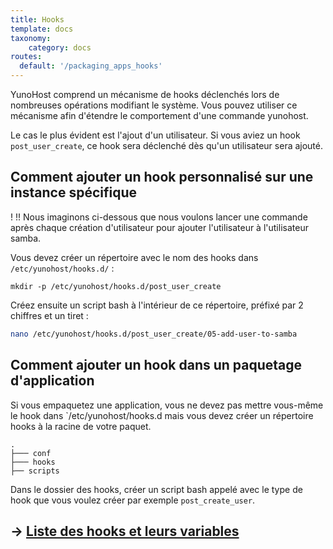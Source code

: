 ```yaml
---
title: Hooks
template: docs
taxonomy:
    category: docs
routes:
  default: '/packaging_apps_hooks'
---
```

YunoHost comprend un mécanisme de hooks déclenchés lors de nombreuses opérations modifiant le système. Vous pouvez utiliser ce mécanisme afin d'étendre le comportement d'une commande yunohost.

Le cas le plus évident est l'ajout d'un utilisateur. Si vous aviez un hook `post_user_create`, ce hook sera déclenché dès qu'un utilisateur sera ajouté.

## Comment ajouter un hook personnalisé sur une instance spécifique
! !! Nous imaginons ci-dessous que nous voulons lancer une commande après chaque création d'utilisateur pour ajouter l'utilisateur à l'utilisateur samba.

Vous devez créer un répertoire avec le nom des hooks dans `/etc/yunohost/hooks.d/` :
```
mkdir -p /etc/yunohost/hooks.d/post_user_create
```

Créez ensuite un script bash à l'intérieur de ce répertoire, préfixé par 2 chiffres et un tiret :
```bash
nano /etc/yunohost/hooks.d/post_user_create/05-add-user-to-samba
```

## Comment ajouter un hook dans un paquetage d'application
Si vous empaquetez une application, vous ne devez pas mettre vous-même le hook dans `/etc/yunohost/hooks.d mais vous devez créer un répertoire hooks à la racine de votre paquet.
```
.
├─── conf
├─── hooks
├── scripts
```
Dans le dossier des hooks, créer un script bash appelé avec le type de hook que vous voulez créer par exemple `post_create_user`.

## -> [Liste des hooks et leurs variables](https://yunohost.org/en/packaging_apps_hooks)
